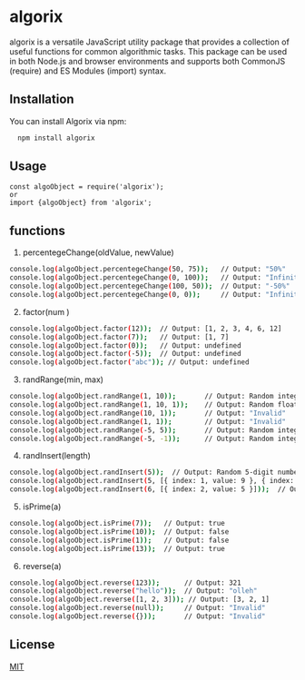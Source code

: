 
# algorix
algorix is a versatile JavaScript utility package that provides a collection of useful functions for common algorithmic tasks. This package can be used in both Node.js and browser environments and supports both CommonJS (require) and ES Modules (import) syntax.



## Installation
You can install Algorix via npm:

```bash
  npm install algorix
```
    
## Usage

```commonjs
const algoObject = require('algorix');
or
import {algoObject} from 'algorix';
```







## functions
1) percentegeChange(oldValue, newValue)

```bash
console.log(algoObject.percentegeChange(50, 75));   // Output: "50%"
console.log(algoObject.percentegeChange(0, 100));   // Output: "Infinity"
console.log(algoObject.percentegeChange(100, 50));  // Output: "-50%"
console.log(algoObject.percentegeChange(0, 0));     // Output: "Infinity"

```
 2) factor(num )
```bash
console.log(algoObject.factor(12));  // Output: [1, 2, 3, 4, 6, 12]
console.log(algoObject.factor(7));   // Output: [1, 7]
console.log(algoObject.factor(0));   // Output: undefined
console.log(algoObject.factor(-5));  // Output: undefined
console.log(algoObject.factor("abc")); // Output: undefined

```

3. randRange(min, max)
```bash
console.log(algoObject.randRange(1, 10));       // Output: Random integer between 1 and 10
console.log(algoObject.randRange(1, 10, 1));    // Output: Random float between 1 and 10
console.log(algoObject.randRange(10, 1));       // Output: "Invalid"
console.log(algoObject.randRange(1, 1));        // Output: "Invalid"
console.log(algoObject.randRange(-5, 5));       // Output: Random integer between -5 and 5
console.log(algoObject.randRange(-5, -1));      // Output: Random integer between -5 and -1

```


4. randInsert(length)
```bash
console.log(algoObject.randInsert(5));  // Output: Random 5-digit number
console.log(algoObject.randInsert(5, [{ index: 1, value: 9 }, { index: 3, value: 7 }]));  // Output: Random 5-digit number with fixed digits
console.log(algoObject.randInsert(6, [{ index: 2, value: 5 }]));  // Output: Random 6-digit number with 5 at index 2


```

5. isPrime(a)
```bash
console.log(algoObject.isPrime(7));   // Output: true
console.log(algoObject.isPrime(10));  // Output: false
console.log(algoObject.isPrime(1));   // Output: false
console.log(algoObject.isPrime(13));  // Output: true


```

6. reverse(a)
```bash
console.log(algoObject.reverse(123));      // Output: 321
console.log(algoObject.reverse("hello"));  // Output: "olleh"
console.log(algoObject.reverse([1, 2, 3])); // Output: [3, 2, 1]
console.log(algoObject.reverse(null));     // Output: "Invalid"
console.log(algoObject.reverse({}));       // Output: "Invalid"


```

## License

[MIT](https://choosealicense.com/licenses/mit/)

